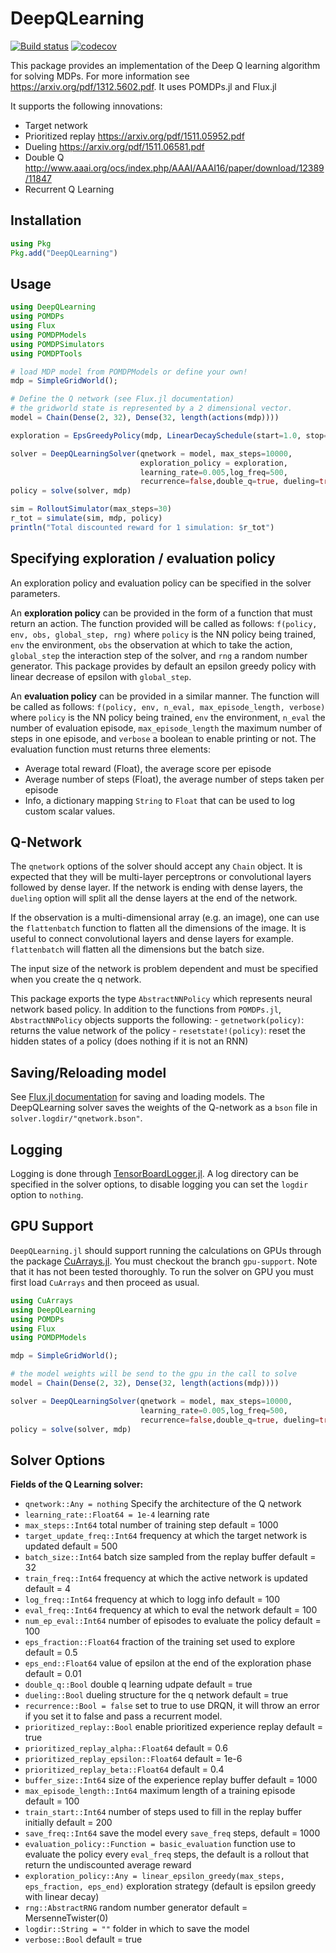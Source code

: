 # DeepQLearning

[![Build status](https://github.com/JuliaPOMDP/DeepQLearning.jl/workflows/CI/badge.svg)](https://github.com/JuliaPOMDP/DeepQLearning.jl/actions/workflows/CI.yml)
[![codecov](https://codecov.io/github/JuliaPOMDP/DeepQLearning.jl/branch/master/graph/badge.svg?token=EfDZPMisVB)](https://codecov.io/github/JuliaPOMDP/DeepQLearning.jl)

This package provides an implementation of the Deep Q learning algorithm for solving MDPs. For more information see https://arxiv.org/pdf/1312.5602.pdf.
It uses POMDPs.jl and Flux.jl

It supports the following innovations:
- Target network
- Prioritized replay https://arxiv.org/pdf/1511.05952.pdf
- Dueling https://arxiv.org/pdf/1511.06581.pdf
- Double Q http://www.aaai.org/ocs/index.php/AAAI/AAAI16/paper/download/12389/11847
- Recurrent Q Learning

## Installation

```Julia
using Pkg
Pkg.add("DeepQLearning")
```

## Usage

```Julia
using DeepQLearning
using POMDPs
using Flux
using POMDPModels
using POMDPSimulators
using POMDPTools

# load MDP model from POMDPModels or define your own!
mdp = SimpleGridWorld();

# Define the Q network (see Flux.jl documentation)
# the gridworld state is represented by a 2 dimensional vector.
model = Chain(Dense(2, 32), Dense(32, length(actions(mdp))))

exploration = EpsGreedyPolicy(mdp, LinearDecaySchedule(start=1.0, stop=0.01, steps=10000/2))

solver = DeepQLearningSolver(qnetwork = model, max_steps=10000, 
                             exploration_policy = exploration,
                             learning_rate=0.005,log_freq=500,
                             recurrence=false,double_q=true, dueling=true, prioritized_replay=true)
policy = solve(solver, mdp)

sim = RolloutSimulator(max_steps=30)
r_tot = simulate(sim, mdp, policy)
println("Total discounted reward for 1 simulation: $r_tot")
```

## Specifying exploration / evaluation policy

An exploration policy and evaluation policy can be specified in the solver parameters. 

An **exploration policy** can be provided in the form of a function that must return an action. The function provided will be called as follows: `f(policy, env, obs, global_step, rng)` where `policy` is the NN policy being trained, `env` the environment, `obs` the observation at which to take the action, `global_step` the interaction step of the solver, and `rng` a random number generator. This package provides by default an epsilon greedy policy with linear decrease of epsilon with `global_step`. 

An **evaluation policy** can be provided in a similar manner. The function will be called as follows: `f(policy, env, n_eval, max_episode_length, verbose)` where `policy` is the NN policy being trained, `env` the environment, `n_eval` the number of evaluation episode, `max_episode_length` the maximum number of steps in one episode, and `verbose` a boolean to enable printing or not. The evaluation function must returns three elements:
- Average total reward (Float), the average score per episode
- Average number of steps (Float), the average number of steps taken per episode
- Info, a dictionary mapping `String` to `Float` that can be used to log custom scalar values.

## Q-Network

The `qnetwork` options of the solver should accept any `Chain` object. It is expected that they will be multi-layer perceptrons or convolutional layers followed by dense layer. If the network is ending with dense layers, the `dueling` option will split all the dense layers at the end of the network. 

If the observation is a multi-dimensional array (e.g. an image), one can use the `flattenbatch` function to flatten all the dimensions of the image. It is useful to connect convolutional layers and dense layers for example. `flattenbatch` will flatten all the dimensions but the batch size. 

The input size of the network is problem dependent and must be specified when you create the q network.

This package exports the type `AbstractNNPolicy` which represents neural network based policy. In addition to the functions from `POMDPs.jl`, `AbstractNNPolicy` objects supports the following: 
    - `getnetwork(policy)`: returns the value network of the policy 
    - `resetstate!(policy)`: reset the hidden states of a policy (does nothing if it is not an RNN)

## Saving/Reloading model 

See [Flux.jl documentation](http://fluxml.ai/Flux.jl/stable/saving.html) for saving and loading models. The DeepQLearning solver saves the weights of the Q-network as a `bson` file in `solver.logdir/"qnetwork.bson"`.

## Logging

Logging is done through [TensorBoardLogger.jl](https://github.com/PhilipVinc/TensorBoardLogger.jl). A log directory can be specified in the solver options, to disable logging you can set the `logdir` option to `nothing`.

## GPU Support

`DeepQLearning.jl` should support running the calculations on GPUs through the package [CuArrays.jl](https://github.com/JuliaGPU/CuArrays.jl).
You must checkout the branch `gpu-support`. Note that it has not been tested thoroughly.
To run the solver on GPU you must first load `CuArrays` and then proceed as usual.

```julia
using CuArrays
using DeepQLearning
using POMDPs
using Flux
using POMDPModels

mdp = SimpleGridWorld();

# the model weights will be send to the gpu in the call to solve
model = Chain(Dense(2, 32), Dense(32, length(actions(mdp))))

solver = DeepQLearningSolver(qnetwork = model, max_steps=10000, 
                             learning_rate=0.005,log_freq=500,
                             recurrence=false,double_q=true, dueling=true, prioritized_replay=true)
policy = solve(solver, mdp)
```

## Solver Options

**Fields of the Q Learning solver:**
- `qnetwork::Any = nothing` Specify the architecture of the Q network 
- `learning_rate::Float64 = 1e-4` learning rate 
- `max_steps::Int64` total number of training step default = 1000
- `target_update_freq::Int64` frequency at which the target network is updated default = 500
- `batch_size::Int64` batch size sampled from the replay buffer default = 32
- `train_freq::Int64` frequency at which the active network is updated default  = 4
- `log_freq::Int64` frequency at which to logg info default = 100
- `eval_freq::Int64` frequency at which to eval the network default = 100
- `num_ep_eval::Int64` number of episodes to evaluate the policy default = 100
- `eps_fraction::Float64` fraction of the training set used to explore default = 0.5
- `eps_end::Float64` value of epsilon at the end of the exploration phase default = 0.01
- `double_q::Bool` double q learning udpate default = true
- `dueling::Bool` dueling structure for the q network default = true
- `recurrence::Bool = false` set to true to use DRQN, it will throw an error if you set it to false and pass a recurrent model.
- `prioritized_replay::Bool` enable prioritized experience replay default = true
- `prioritized_replay_alpha::Float64` default = 0.6
- `prioritized_replay_epsilon::Float64` default = 1e-6
- `prioritized_replay_beta::Float64` default = 0.4
- `buffer_size::Int64` size of the experience replay buffer default = 1000
- `max_episode_length::Int64` maximum length of a training episode default = 100
- `train_start::Int64` number of steps used to fill in the replay buffer initially default = 200
- `save_freq::Int64` save the model every `save_freq` steps, default = 1000
- `evaluation_policy::Function = basic_evaluation` function use to evaluate the policy every `eval_freq` steps, the default is a rollout that return the undiscounted average reward 
- `exploration_policy::Any = linear_epsilon_greedy(max_steps, eps_fraction, eps_end)` exploration strategy (default is epsilon greedy with linear decay)
- `rng::AbstractRNG` random number generator default = MersenneTwister(0)
- `logdir::String = ""` folder in which to save the model
- `verbose::Bool` default = true
